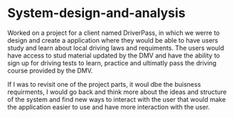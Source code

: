 # System-design-and-analysis

Worked on a project for a client named DriverPass, in which we werre to design and create a application where they would be able to have users study and learn about local driving laws and requiments. The users would have access to stud material updated by the DMV and have the ability to sign up for driving tests to learn, practice and ultimatly pass the driving course provided by the DMV. 

If I was to revisit one of the project parts, it woul dbe the buisness requirments, I would go back and think more about the ideas and structure of the system and find new ways to interact with the user that would make the application easier to use and have more interaction with the user. 
